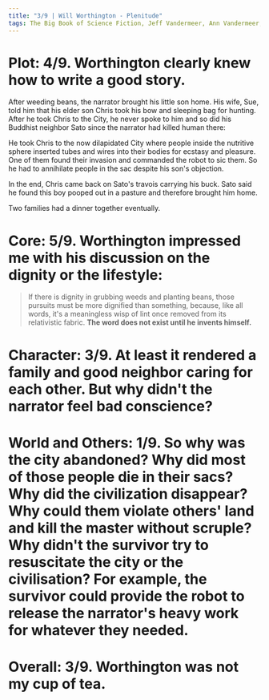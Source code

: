 ```yaml
---
title: "3/9 | Will Worthington - Plenitude"
tags: The Big Book of Science Fiction, Jeff Vandermeer, Ann Vandermeer, short story, novelette, science fiction, 19??-????, 1959
---
```


# Plot: 4/9. Worthington clearly knew how to write a good story.
After weeding beans, the narrator brought his little son home. His wife, Sue, told him that his elder son Chris took his bow and sleeping bag for hunting. After he took Chris to the City, he never spoke to him and so did his Buddhist neighbor Sato since the narrator had killed human there:

He took Chris to the now dilapidated City where people inside the nutritive sphere inserted tubes and wires into their bodies for ecstasy and pleasure. One of them found their invasion and commanded the robot to sic them. So he had to annihilate people in the sac despite his son's objection. 

In the end, Chris came back on Sato's travois carrying his buck. Sato said he found this boy pooped out in a pasture and therefore brought him home. 

Two families had a dinner together eventually.

# Core: 5/9. Worthington impressed me with his discussion on the dignity or the lifestyle:
> If there is dignity in grubbing weeds and planting beans, those pursuits must be more dignified than something, because, like all words, it's a meaningless wisp of lint once removed from its relativistic fabric. **The word does not exist until he invents himself.**




# Character: 3/9. At least it rendered a family and good neighbor caring for each other. But why didn't the narrator feel bad conscience?



# World and Others: 1/9. So why was the city abandoned? Why did most of those people die in their sacs? Why did the civilization disappear? Why could them violate others' land and kill the master without scruple? Why didn't the survivor try to resuscitate the city or the civilisation? For example, the survivor could provide the robot to release the narrator's heavy work for whatever they needed.



# Overall: 3/9. Worthington was not my cup of tea.

